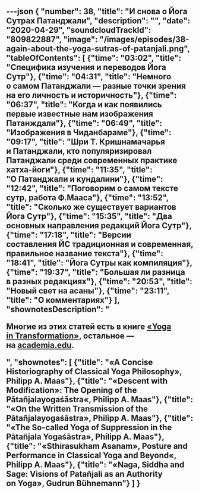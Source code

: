 ---json
{
	"number": 38,
	"title": "И&nbsp;снова о&nbsp;Йога Сутрах Патанджали",
	"description": "",
	"date": "2020-04-29",
	"soundcloudTrackId": "809822887",
	"image": "/images/episodes/38-again-about-the-yoga-sutras-of-patanjali.png",
	"tableOfContents": [
		{"time": "03:02", "title": "Специфика изучения и&nbsp;переводов Йога Сутр"},
		{"time": "04:31", "title": "Немного о&nbsp;самом Патанджали&nbsp;&mdash; разные точки зрения на&nbsp;его личность и&nbsp;историчность"},
		{"time": "06:37", "title": "Когда и&nbsp;как появились первые известные нам изображения Патанждали"},
		{"time": "06:49", "title": "Изображения в&nbsp;Чиданбараме"},
		{"time": "09:17", "title": "Шри Т. Кришнамачарья и&nbsp;Патанджали, кто популяризировал Патанджали среди современных практике хатха-йоги"},
		{"time": "11:35", "title": "О&nbsp;Патанджали и&nbsp;кундалини"},
		{"time": "12:42", "title": "Поговорим о&nbsp;самом тексте сутр, работа Ф.Мааса"},
		{"time": "13:52", "title": "Сколько&nbsp;же существует вариантов Йога Сутр"},
		{"time": "15:35", "title": "Два основных направления редакций Йога Сутр"},
		{"time": "17:18", "title": "Версии составления&nbsp;ЙС традиционная и&nbsp;современная, правильное название текста"},
		{"time": "18:41", "title": "Йога Сутры как компиляция"},
		{"time": "19:37", "title": "Большая&nbsp;ли разница в&nbsp;разных редакциях"},
		{"time": "20:53", "title": "Новый свет на&nbsp;асаны"},
		{"time": "23:11", "title": "О&nbsp;комментариях"}
	],
	"shownotesDescription": "<p>Многие из&nbsp;этих статей есть в&nbsp;книге <a href='https://www.vr-elibrary.de/doi/book/10.14220/9783737008624' rel='nofollow'>&laquo;Yoga in&nbsp;Transformation&raquo;</a>, остальное&nbsp;&mdash; на&nbsp;<a href='https://www.academia.edu/'>academia.edu</a>.</p>",
	"shownotes": [
		{"title": "&laquo;A&nbsp;Concise Historiography of&nbsp;Classical Yoga Philosophy&raquo;, Philipp A. Maas"},
		{"title": "&laquo;Descent with Modification&raquo;: The Opening of&nbsp;the Pāta&ntilde;jalayogas&#769;āstra&laquo;, Philipp A. Maas"},
		{"title": "&laquo;On&nbsp;the Written Transmission of&nbsp;the Pāta&ntilde;jalayogas&#769;āstra&raquo;, Philipp A. Maas"},
		{"title": "&laquo;The So-called Yoga of&nbsp;Suppression in&nbsp;the Pāta&ntilde;jala Yogas&#769;āstra&raquo;, Philipp A. Maas"},
		{"title": "&laquo;Sthirasukham Asanam&raquo;, Posture and Performance in&nbsp;Classical Yoga and Beyond&laquo;, Philipp A. Maas"},
		{"title": "&laquo;Naga, Siddha and Sage: Visions of&nbsp;Pata&ntilde;jali as&nbsp;an&nbsp;Authority on&nbsp;Yoga&raquo;, Gudrun B&uuml;hnemann"}
	]
}
---
